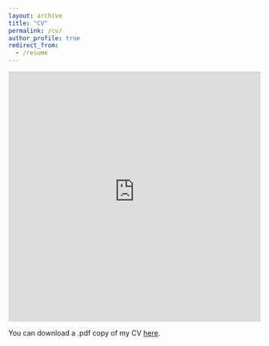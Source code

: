 ```yaml
---
layout: archive
title: "CV"
permalink: /cv/
author_profile: true
redirect_from:
  - /resume
---
```


<iframe src="http://sebastianbuchczyk.github.io/files/S-Buchczyk_CV.pdf" width="100%" height="500" frameborder="no" border="0" marginwidth="0" marginheight="0"></iframe>

You can download a .pdf copy of my CV [here]([/files/pdf/S-Buchczyk_CV.pdf](http://sebastianbuchczyk.github.io/files/S-Buchczyk_CV.pdf)).
